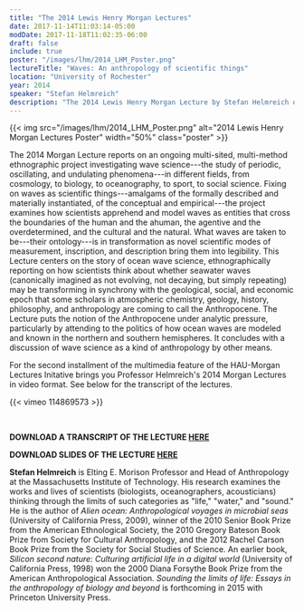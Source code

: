 ```yaml
---
title: "The 2014 Lewis Henry Morgan Lectures"
date: 2017-11-14T11:03:14-05:00
modDate: 2017-11-18T11:02:35-06:00
draft: false
include: true
poster: "/images/lhm/2014_LHM_Poster.png"
lectureTitle: "Waves: An anthropology of scientific things"
location: "University of Rochester"
year: 2014
speaker: "Stefan Helmreich"
description: "The 2014 Lewis Henry Morgan Lecture by Stefan Helmreich on Waves: An Anthropology of Scientific Things given at the University of Rochester"
---
```


{{< img src="/images/lhm/2014_LHM_Poster.png" alt="2014 Lewis Henry Morgan Lectures Poster"  width="50%" class="poster" >}}

The 2014 Morgan Lecture reports on an ongoing multi-sited, multi-method ethnographic project investigating wave science---the study of periodic, oscillating, and undulating phenomena---in different fields, from cosmology, to biology, to oceanography, to sport, to social science. Fixing on waves as scientific things---amalgams of the formally described and materially instantiated, of the conceptual and empirical---the project examines how scientists apprehend and model waves as entities that cross the boundaries of the human and the ahuman, the agentive and the overdetermined, and the cultural and the natural. What waves are taken to be---their ontology---is in transformation as novel scientific modes of measurement, inscription, and description bring them into legibility. This Lecture centers on the story of ocean wave science, ethnographically reporting on how scientists think about whether seawater waves (canonically imagined as not evolving, not decaying, but simply repeating) may be transforming in synchrony with the geological, social, and economic epoch that some scholars in atmospheric chemistry, geology, history, philosophy, and anthropology are coming to call the Anthropocene. The Lecture puts the notion of the Anthropocene under analytic pressure, particularly by attending to the politics of how ocean waves are modeled and known in the northern and southern hemispheres. It concludes with a discussion of wave science as a kind of anthropology by other means.

For the second installment of the multimedia feature of the HAU-Morgan Lectures Initative brings you Professor Helmreich's 2014 Morgan Lectures in video format. See below for the transcript of the lectures.

{{< vimeo 114869573 >}}

&nbsp;

**DOWNLOAD A TRANSCRIPT OF THE LECTURE [HERE](/media/lhm/Helmreich_LHM_Transcript.pdf)**

**DOWNLOAD SLIDES OF THE LECTURE [HERE](/media/lhm/Helmreich_Waves_Slideshow_LHM_Lecture.pdf)**

**Stefan Helmreich** is Elting E. Morison Professor and Head of Anthropology at the Massachusetts Institute of Technology. His research examines the works and lives of scientists (biologists, oceanographers, acousticians) thinking through the limits of such categories as "life," "water," and "sound." He is the author of *Alien ocean: Anthropological voyages in microbial seas* (University of California Press, 2009), winner of the 2010 Senior Book Prize from the American Ethnological Society, the 2010 Gregory Bateson Book Prize from Society for Cultural Anthropology, and the 2012 Rachel Carson Book Prize from the Society for Social Studies of Science. An earlier book, *Silicon second nature: Culturing artificial life in a digital world* (University of California Press, 1998) won the 2000 Diana Forsythe Book Prize from the American Anthropological Association. *Sounding the limits of life: Essays in the anthropology of biology and beyond* is forthcoming in 2015 with Princeton University Press.
